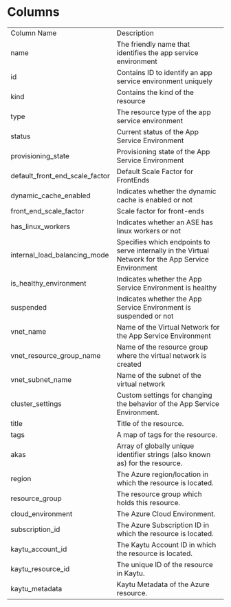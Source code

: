 # Columns  

<table>
	<tr><td>Column Name</td><td>Description</td></tr>
	<tr><td>name</td><td>The friendly name that identifies the app service environment</td></tr>
	<tr><td>id</td><td>Contains ID to identify an app service environment uniquely</td></tr>
	<tr><td>kind</td><td>Contains the kind of the resource</td></tr>
	<tr><td>type</td><td>The resource type of the app service environment</td></tr>
	<tr><td>status</td><td>Current status of the App Service Environment</td></tr>
	<tr><td>provisioning_state</td><td>Provisioning state of the App Service Environment</td></tr>
	<tr><td>default_front_end_scale_factor</td><td>Default Scale Factor for FrontEnds</td></tr>
	<tr><td>dynamic_cache_enabled</td><td>Indicates whether the dynamic cache is enabled or not</td></tr>
	<tr><td>front_end_scale_factor</td><td>Scale factor for front-ends</td></tr>
	<tr><td>has_linux_workers</td><td>Indicates whether an ASE has linux workers or not</td></tr>
	<tr><td>internal_load_balancing_mode</td><td>Specifies which endpoints to serve internally in the Virtual Network for the App Service Environment</td></tr>
	<tr><td>is_healthy_environment</td><td>Indicates whether the App Service Environment is healthy</td></tr>
	<tr><td>suspended</td><td>Indicates whether the App Service Environment is suspended or not</td></tr>
	<tr><td>vnet_name</td><td>Name of the Virtual Network for the App Service Environment</td></tr>
	<tr><td>vnet_resource_group_name</td><td>Name of the resource group where the virtual network is created</td></tr>
	<tr><td>vnet_subnet_name</td><td>Name of the subnet of the virtual network</td></tr>
	<tr><td>cluster_settings</td><td>Custom settings for changing the behavior of the App Service Environment.</td></tr>
	<tr><td>title</td><td>Title of the resource.</td></tr>
	<tr><td>tags</td><td>A map of tags for the resource.</td></tr>
	<tr><td>akas</td><td>Array of globally unique identifier strings (also known as) for the resource.</td></tr>
	<tr><td>region</td><td>The Azure region/location in which the resource is located.</td></tr>
	<tr><td>resource_group</td><td>The resource group which holds this resource.</td></tr>
	<tr><td>cloud_environment</td><td>The Azure Cloud Environment.</td></tr>
	<tr><td>subscription_id</td><td>The Azure Subscription ID in which the resource is located.</td></tr>
	<tr><td>kaytu_account_id</td><td>The Kaytu Account ID in which the resource is located.</td></tr>
	<tr><td>kaytu_resource_id</td><td>The unique ID of the resource in Kaytu.</td></tr>
	<tr><td>kaytu_metadata</td><td>Kaytu Metadata of the Azure resource.</td></tr>
</table>